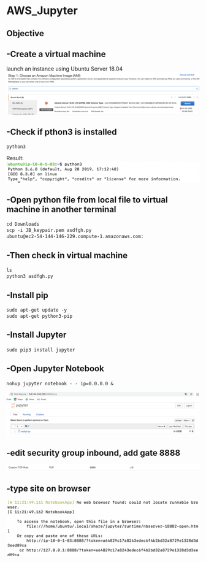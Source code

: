 # AWS_Jupyter
## Objective

## -Create a virtual machine
launch an instance using Ubuntu Server 18.04
![](https://github.com/Jinn42/AWS_Jupyter/blob/master/Utunbu%2018.04.png)
## -Check if pthon3 is installed
```
python3
```
Result:
![](https://github.com/Jinn42/AWS_Jupyter/blob/master/python3.png)

## -Open python file from local file to virtual machine in another terminal
```
cd Downloads
scp -i JB_keypair.pem asdfgh.py
ubuntu@ec2-54-144-146-229.compute-1.amazonaws.com:
```
## -Then check in virtual machine
```
ls
python3 asdfgh.py
```

## -Install pip
```
sudo apt-get update -y
sudo apt-get python3-pip
```
## -Install Jupyter
```
sudo pip3 install jupyter

```
## -Open Jupyter Notebook
```
nohup jupyter notebook - - ip=0.0.0.0 &
```
![](https://github.com/Jinn42/AWS_Jupyter/blob/master/openjupyter.png)

## -edit security group inbound, add gate 8888
![](https://github.com/Jinn42/AWS_Jupyter/blob/master/gate888.png)
## -type site on browser
![](https://github.com/Jinn42/AWS_Jupyter/blob/master/site.png)
